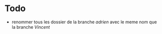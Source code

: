 # Todo 
- renommer tous les dossier de la branche *adrien* avec le meme nom que la branche *Vincent*